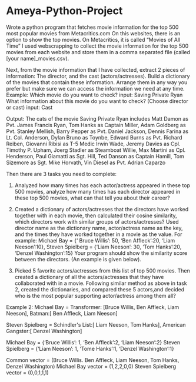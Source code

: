 # Ameya-Python-Project
Wrote a python program that fetches movie information for the top 500 most popular movies from Metacritics.com
On this websites, there is an option to show the top movies. 
On Metacritics, it is called “Movies of All Time”
I used webscrapping to collect the movie information for the top 500 movies from each website and store them in a comma separated file (called [your name]_movies.csv). 

Next, from the movie information that I have collected, extract 2 pieces of information: The director, and the cast (actors/actresses). Build a dictionary of the movies that contain these information. Arrange them in any way you prefer but make sure we can access the information we need at any time. 
Example: 
Which movie do you want to check?
input: Saving Private Ryan
What information about this movie do you want to check? (Choose director or cast)
	input: Cast

Output:
	The cats of the movie Saving Private Ryan includes Matt Damon as Pvt. James Francis Ryan, Tom Hanks as Captain Miller, Adam Goldberg as Pvt. Stanley Mellish, Barry Pepper as Pvt. Daniel Jackson, Dennis Farina as Lt. Col. Anderson, Dylan Bruno as Toynbe, Edward Burns as Pvt. Richard Reiben, Giovanni Ribisi as T-5 Medic Irwin Wade, Jeremy Davies as Cpl. Timothy P. Upham, Joerg Stadler as Steamboat Willie, Max Martini as Cpl. Henderson, Paul Giamatti as Sgt. Hill, Ted Danson as Captain Hamill, Tom Sizemore as Sgt. Mike Horvath, Vin Diesel as Pvt. Adrian Caparzo

Then there are 3 tasks you need to complete:

1. Analyzed how many times has each actor/actress appeared in these top 500 movies, analyze how many times has each director appeared in these top 500 movies, what can that tell you about their career?

2. Created a dictionary of actors/actresses that the directors have worked together with in each movie, then calculated their cosine similarity, which directors work with similar groups of actors/actresses? Used director name as the dictionary name, actor/actress name as the key, and the times they have worked together in a movie as the value. For example: Michael Bay = {‘ Bruce Willis’: 50, ‘Ben Affleck’:20, ‘Liam Neeson’:10}, Steven Spielberg = {‘Liam Neeson’: 30, ‘Tom Hanks’:20, ‘Denzel Washington’:15}
Your program should show the similarity score between the directors. (An example is given below).

3. Picked 5 favorite actors/actresses from this list of top 500 movies. Then created a dictionary of all the actors/actresses that they have collaborated with in a movie. Following similar method as above in task 2, created the dictionaries, and compared these 5 actors,and decided who is the most popular supporting actor/actress among them all?



Example 2:
Michael Bay = Transformer: [Bruce Willis, Ben Affleck, Liam Neeson], Batman:[ Ben Affleck,  Liam Neeson]

Steven Spielberg = Schindler's List:[ Liam Neeson, Tom Hanks], American Gangster:[ Denzel Washington]

Michael Bay = {‘Bruce Willis’: 1, ‘Ben Affleck’:2, ‘Liam Neeson’:2}
Steven Spielberg = {‘Liam Neeson’: 1, ‘Tome Hanks’:1, ‘Denzel Washington’:1}

Common vector = (Bruce Willis. Ben Affleck, Liam Neeson, Tom Hanks, Denzel Washington)
Michael Bay vector = (1,2,2,0,0)
Steven Spielberg vector = (0,0,1,1,1)



 


